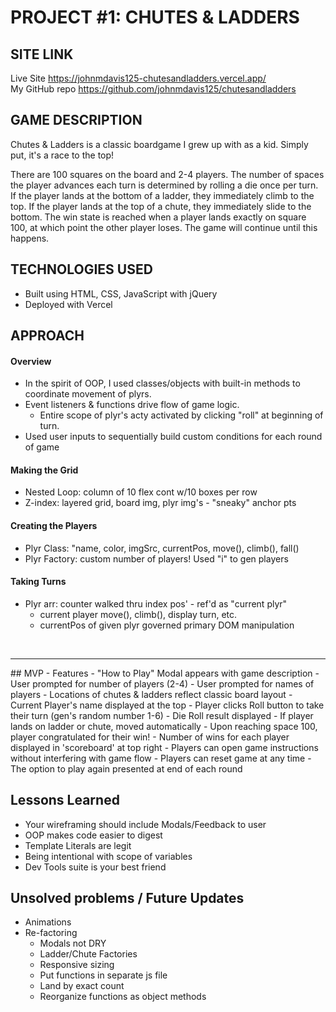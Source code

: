 
# PROJECT #1: CHUTES & LADDERS

## SITE LINK
Live Site
https://johnmdavis125-chutesandladders.vercel.app/
<br>
My GitHub repo
https://github.com/johnmdavis125/chutesandladders

## GAME DESCRIPTION
Chutes & Ladders is a classic boardgame I grew up with as a kid. Simply put, it's a race to the top!

There are 100 squares on the board and 2-4 players. The number of spaces the player advances each turn is determined by rolling a die once per turn. If the player lands at the bottom of a ladder, they immediately climb to the top. If the player lands at the top of a chute, they immediately slide to the bottom. The win state is reached when a player lands exactly on square 100, at which point the other player loses. The game will continue until this 
happens.  

## TECHNOLOGIES USED
- Built using HTML, CSS, JavaScript with jQuery 
- Deployed with Vercel

## APPROACH
#### Overview
- In the spirit of OOP, I used classes/objects with built-in methods to coordinate movement of plyrs.
- Event listeners & functions drive flow of game logic.  
    - Entire scope of plyr's acty activated by clicking "roll" at beginning of turn. 
- Used user inputs to sequentially build custom conditions for each round of game

#### Making the Grid
- Nested Loop: column of 10 flex cont w/10 boxes per row
- Z-index: layered grid, board img, plyr img's - "sneaky" anchor pts

#### Creating the Players
- Plyr Class: "name, color, imgSrc, currentPos, move(), climb(), fall() 
- Plyr Factory: custom number of players! Used "i" to gen players

#### Taking Turns
- Plyr arr: counter walked thru index pos' - ref'd as "current plyr"
    - current player move(), climb(), display turn, etc. 
    - currentPos of given plyr governed primary DOM manipulation
<br>
<hr>
## MVP - Features
- "How to Play" Modal appears with game description
- User prompted for number of players (2-4)
- User prompted for names of players
- Locations of chutes & ladders reflect classic board layout
- Current Player's name displayed at the top
- Player clicks Roll button to take their turn (gen's random number 1-6)
- Die Roll result displayed
- If player lands on ladder or chute, moved automatically
- Upon reaching space 100, player congratulated for their win!
- Number of wins for each player displayed in 'scoreboard' at top right
- Players can open game instructions without interfering with game flow
- Players can reset game at any time
- The option to play again presented at end of each round

## Lessons Learned
- Your wireframing should include Modals/Feedback to user
- OOP makes code easier to digest
- Template Literals are legit
- Being intentional with scope of variables
- Dev Tools suite is your best friend

## Unsolved problems / Future Updates
- Animations
- Re-factoring
    - Modals not DRY
    - Ladder/Chute Factories
    - Responsive sizing
    - Put functions in separate js file
    - Land by exact count
    - Reorganize functions as object methods

